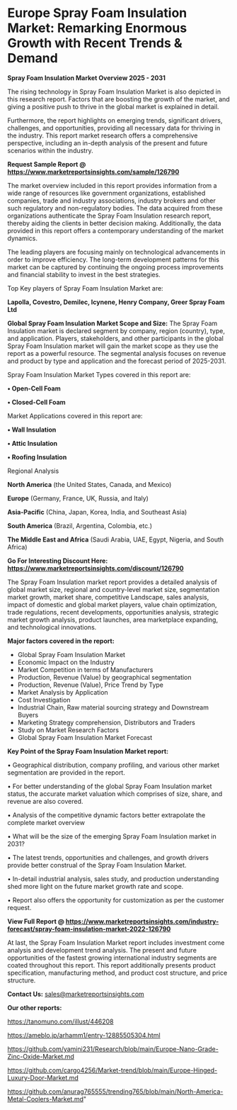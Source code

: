 # Europe Spray Foam Insulation Market: Remarking Enormous Growth with Recent Trends & Demand

<Strong> Spray Foam Insulation Market Overview 2025 - 2031</strong>

The rising technology in Spray Foam Insulation Market is also depicted in this research report. Factors that are boosting the growth of the market, and giving a positive push to thrive in the global market is explained in detail.

Furthermore, the report highlights on emerging trends, significant drivers, challenges, and opportunities, providing all necessary data for thriving in the industry. This report market research offers a comprehensive perspective, including an in-depth analysis of the present and future scenarios within the industry.

<strong>Request Sample Report @ <a href=https://www.marketreportsinsights.com/sample/126790>https://www.marketreportsinsights.com/sample/126790</a></strong>

The market overview included in this report provides information from a wide range of resources like government organizations, established companies, trade and industry associations, industry brokers and other such regulatory and non-regulatory bodies. The data acquired from these organizations authenticate the Spray Foam Insulation research report, thereby aiding the clients in better decision making. Additionally, the data provided in this report offers a contemporary understanding of the market dynamics.

The leading players are focusing mainly on technological advancements in order to improve efficiency. The long-term development patterns for this market can be captured by continuing the ongoing process improvements and financial stability to invest in the best strategies.

Top Key players of Spray Foam Insulation Market are:

<strong>Lapolla, Covestro, Demilec, Icynene, Henry Company, Greer Spray Foam Ltd</strong>

<strong><b>Global Spray Foam Insulation Market Scope and Size:</b></strong>
The Spray Foam Insulation market is declared segment by company, region (country), type, and application. Players, stakeholders, and other participants in the global Spray Foam Insulation market will gain the market scope as they use the report as a powerful resource. The segmental analysis focuses on revenue and product by type and application and the forecast period of 2025-2031.

Spray Foam Insulation Market Types covered in this report are:

<strong>• Open-Cell Foam

• Closed-Cell Foam</strong>

Market Applications covered in this report are:

<strong>• Wall Insulation

• Attic Insulation

• Roofing Insulation</strong> 

Regional Analysis

<strong>North America</strong> (the United States, Canada, and Mexico)

<strong>Europe</strong> (Germany, France, UK, Russia, and Italy)

<strong>Asia-Pacific</strong> (China, Japan, Korea, India, and Southeast Asia)

<strong>South America</strong> (Brazil, Argentina, Colombia, etc.)

<strong>The Middle East and Africa</strong> (Saudi Arabia, UAE, Egypt, Nigeria, and South Africa)

<strong>Go For Interesting Discount Here: <a href=https://www.marketreportsinsights.com/discount/126790>https://www.marketreportsinsights.com/discount/126790</a></strong>

The Spray Foam Insulation market report provides a detailed analysis of global market size, regional and country-level market size, segmentation market growth, market share, competitive Landscape, sales analysis, impact of domestic and global market players, value chain optimization, trade regulations, recent developments, opportunities analysis, strategic market growth analysis, product launches, area marketplace expanding, and technological innovations.

<strong><b>Major factors covered in the report:</b></strong>
<ul>
  <li>Global Spray Foam Insulation Market </li>
  <li>Economic Impact on the Industry</li>
  <li>Market Competition in terms of Manufacturers</li>
  <li>Production, Revenue (Value) by geographical segmentation</li>
  <li>Production, Revenue (Value), Price Trend by Type</li>
  <li>Market Analysis by Application</li>
  <li>Cost Investigation</li>
  <li>Industrial Chain, Raw material sourcing strategy and Downstream Buyers</li>
  <li>Marketing Strategy comprehension, Distributors and Traders</li>
  <li>Study on Market Research Factors</li>
  <li>Global Spray Foam Insulation Market Forecast</li>
</ul>

<strong><b>Key Point of the Spray Foam Insulation Market report:</b></strong>

• Geographical distribution, company profiling, and various other market segmentation are provided in the report.

• For better understanding of the global Spray Foam Insulation market status, the accurate market valuation which comprises of size, share, and revenue are also covered.

• Analysis of the competitive dynamic factors better extrapolate the complete market overview

• What will be the size of the emerging Spray Foam Insulation market in 2031?

• The latest trends, opportunities and challenges, and growth drivers provide better construal of the Spray Foam Insulation Market.

• In-detail industrial analysis, sales study, and production understanding shed more light on the future market growth rate and scope.

• Report also offers the opportunity for customization as per the customer request.

<strong><b>View Full Report @ <a href=https://www.marketreportsinsights.com/industry-forecast/spray-foam-insulation-market-2022-126790>https://www.marketreportsinsights.com/industry-forecast/spray-foam-insulation-market-2022-126790</a></b></strong>


At last, the Spray Foam Insulation Market report includes investment come analysis and development trend analysis. The present and future opportunities of the fastest growing international industry segments are coated throughout this report. This report additionally presents product specification, manufacturing method, and product cost structure, and price structure.

<strong>Contact Us:</strong>
sales@marketreportsinsights.com

<strong>Our other reports:</strong>

<a href=https://tanomuno.com/illust/446208>https://tanomuno.com/illust/446208</a>

<a href=https://ameblo.jp/arhamm1/entry-12885505304.html>https://ameblo.jp/arhamm1/entry-12885505304.html</a>

<a href=https://github.com/yamini231/Research/blob/main/Europe-Nano-Grade-Zinc-Oxide-Market.md>https://github.com/yamini231/Research/blob/main/Europe-Nano-Grade-Zinc-Oxide-Market.md</a>

<a href=https://github.com/cargo4256/Market-trend/blob/main/Europe-Hinged-Luxury-Door-Market.md>https://github.com/cargo4256/Market-trend/blob/main/Europe-Hinged-Luxury-Door-Market.md</a>

<a href=https://github.com/anurag765555/trending765/blob/main/North-America-Metal-Coolers-Market.md>https://github.com/anurag765555/trending765/blob/main/North-America-Metal-Coolers-Market.md</a>"
